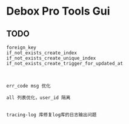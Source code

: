 # Debox Pro Tools Gui

## TODO

```text
foreign_key
if_not_exists_create_index
if_not_exists_create_unique_index
if_not_exists_create_trigger_for_updated_at



err_code msg 优化

all 列表优化，user_id 隔离


tracing-log 库修复log库的日志输出问题
```

